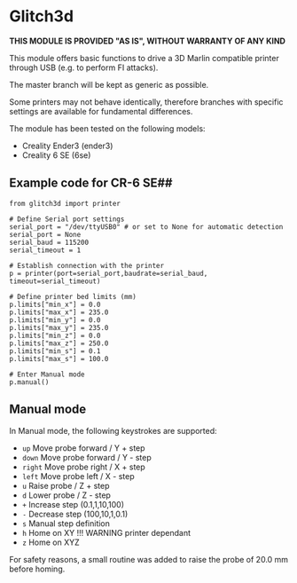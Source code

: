 # Glitch3d #
**THIS MODULE IS PROVIDED "AS IS", WITHOUT WARRANTY OF ANY KIND**

This module offers basic functions to drive a 3D Marlin compatible printer through USB (e.g. to perform FI attacks).

The master branch will be kept as generic as possible.

Some printers may not behave identically, therefore branches with specific settings are available for fundamental differences.

The module has been tested on the following models:
- Creality Ender3 (ender3)
- Creality 6 SE (6se)

## Example code for CR-6 SE##
```
from glitch3d import printer

# Define Serial port settings
serial_port = "/dev/ttyUSB0" # or set to None for automatic detection
serial_port = None 
serial_baud = 115200
serial_timeout = 1

# Establish connection with the printer
p = printer(port=serial_port,baudrate=serial_baud, timeout=serial_timeout)

# Define printer bed limits (mm)
p.limits["min_x"] = 0.0
p.limits["max_x"] = 235.0
p.limits["min_y"] = 0.0
p.limits["max_y"] = 235.0
p.limits["min_z"] = 0.0
p.limits["max_z"] = 250.0
p.limits["min_s"] = 0.1
p.limits["max_s"] = 100.0

# Enter Manual mode
p.manual()

```

## Manual mode ##
In Manual mode, the following keystrokes are supported:

* `up` Move probe forward / Y + step
* `down` Move probe forward / Y - step
* `right` Move probe right / X + step
* `left` Move probe left / X - step 
* `u` Raise probe / Z + step
* `d` Lower probe / Z - step
* `+` Increase step (0.1,1,10,100)
* `-` Decrease step (100,10,1,0.1)
* `s` Manual step definition
* `h` Home on XY !!! WARNING printer dependant
* `z` Home on XYZ 

For safety reasons, a small routine was added to raise the probe of 20.0 mm before homing.

